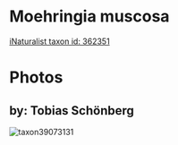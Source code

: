 
Moehringia muscosa
==================
  
[iNaturalist taxon id: 362351](https://www.inaturalist.org/taxa/362351)
# Photos

## by: Tobias Schönberg
  
![taxon39073131](https://inaturalist-open-data.s3.amazonaws.com/photos/42607187/medium.jpeg)